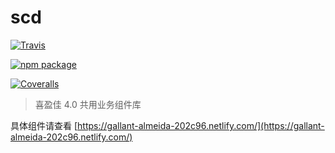 # scd

[![Travis][build-badge]][build]

[![npm package][npm-badge]][npm]

[![Coveralls][coveralls-badge]][coveralls]

> 喜盈佳 4.0 共用业务组件库

具体组件请查看 [https://gallant-almeida-202c96.netlify.com/](https://gallant-almeida-202c96.netlify.com/)

[build-badge]: https://img.shields.io/travis/user/repo/master.png?style=flat-square
[build]: https://travis-ci.org/user/repo
[npm-badge]: https://img.shields.io/npm/v/npm-package.png?style=flat-square
[npm]: https://www.npmjs.org/package/npm-package
[coveralls-badge]: https://img.shields.io/coveralls/user/repo/master.png?style=flat-square
[coveralls]: https://coveralls.io/github/user/repo
